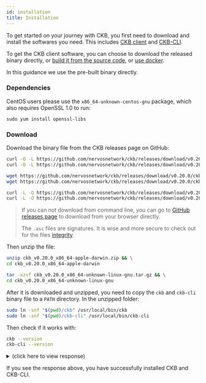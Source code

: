 ```yaml
---
id: installation
title: Installation
---
```


To get started on your journey with CKB, you first need to download and install the softwares you need. This includes [CKB client](https://github.com/nervosnetwork/ckb) and [CKB-CLI](https://github.com/nervosnetwork/ckb-cli).

To get the CKB client software, you can choose to download the released binary directly, or [build it from the source code](../dev-guide/compile), or [use docker](https://github.com/nervosnetwork/ckb/blob/develop/docs/run-ckb-with-docker.md).

In this guidance we use the pre-built binary directly.

### Dependencies

CentOS users please use the `x86_64-unknown-centos-gnu` package, which also requires OpenSSL 1.0 to run:

```shell
sudo yum install openssl-libs
```

### Download

Download the binary file from the CKB releases page on GitHub:


<!-- Todo: change the release version here -->

<!--DOCUSAURUS_CODE_TABS-->
<!--macOS-->
```bash
curl -O -L https://github.com/nervosnetwork/ckb/releases/download/v0.20.0/ckb_v0.20.0_x86_64-apple-darwin.zip
curl -O -L https://github.com/nervosnetwork/ckb/releases/download/v0.20.0/ckb_v0.20.0_x86_64-apple-darwin.zip.asc
```
<!--Linux-->
```bash
wget https://github.com/nervosnetwork/ckb/releases/download/v0.20.0/ckb_v0.20.0_x86_64-unknown-linux-gnu.tar.gz
wget https://github.com/nervosnetwork/ckb/releases/download/v0.20.0/ckb_v0.20.0_x86_64-unknown-linux-gnu.tar.gz.asc
```
<!--CentOS-->
```bash
curl -L -O https://github.com/nervosnetwork/ckb/releases/download/v0.20.0/ckb_v0.20.0_x86_64-unknown-centos-gnu.tar.gz
curl -L -O https://github.com/nervosnetwork/ckb/releases/download/v0.20.0/ckb_v0.20.0_x86_64-unknown-centos-gnu.tar.gz.asc
```
<!--END_DOCUSAURUS_CODE_TABS-->

> If you can not download from command line, you can go to [GitHub releases page](https://github.com/nervosnetwork/ckb/releases/tag/v0.14.0) to download from your browser directly.
>
> The `.asc` files are signatures. It is wise and more secure to check out for the files [integrity](https://github.com/nervosnetwork/ckb/blob/develop/docs/integrity-check.md).

Then unzip the file:

<!--DOCUSAURUS_CODE_TABS-->
<!--macOS-->
```bash
unzip ckb_v0.20.0_x86_64-apple-darwin.zip && \
cd ckb_v0.20.0_x86_64-apple-darwin
```
<!--Linux-->
```bash
tar -xzvf ckb_v0.20.0_x86_64-unknown-linux-gnu.tar.gz && \
cd ckb_v0.20.0_x86_64-unknown-linux-gnu
```

<!--END_DOCUSAURUS_CODE_TABS-->

After it is downloaded and unzipped, you need to copy the `ckb` and `ckb-cli` binary file to a `PATH` directory. In the unzipped folder:
```bash
sudo ln -snf "$(pwd)/ckb" /usr/local/bin/ckb
sudo ln -snf "$(pwd)/ckb-cli" /usr/local/bin/ckb-cli
```

Then check if it works with:
```bash
ckb --version
ckb-cli --version
```

<!-- Todo: change the response here -->

<details>
<summary>(click here to view response)</summary>
```bash
$ ckb --version
ckb-cli --version
ckb 0.20.0 (rylai-v9 024408e 2019-09-07)
ckb-cli 0.20.0 (9a1af87 2019-09-07)
```
</details>

If you see the response above, you have successfully installed CKB and CKB-CLI.
